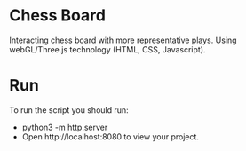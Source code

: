 # Chess Board 
Interacting chess board with more representative plays.
Using webGL/Three.js technology (HTML, CSS, Javascript).

# Run
To run the script you should run:
- python3 -m http.server 
- Open http://localhost:8080 to view your project.
